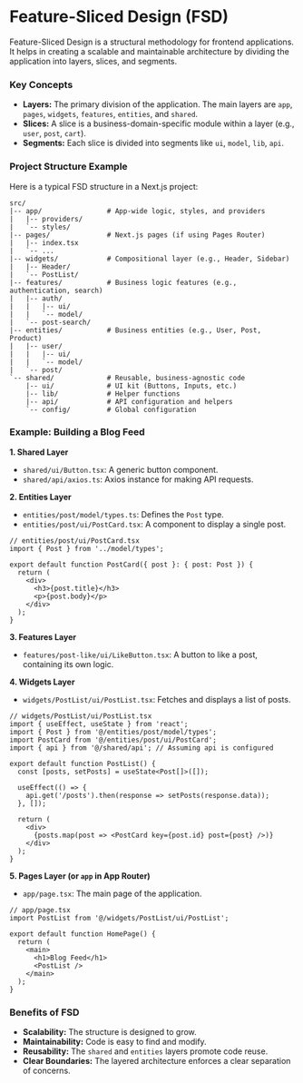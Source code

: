 
# Feature-Sliced Design (FSD)

Feature-Sliced Design is a structural methodology for frontend applications. It helps in creating a scalable and maintainable architecture by dividing the application into layers, slices, and segments.

### Key Concepts
-   **Layers:** The primary division of the application. The main layers are `app`, `pages`, `widgets`, `features`, `entities`, and `shared`.
-   **Slices:** A slice is a business-domain-specific module within a layer (e.g., `user`, `post`, `cart`).
-   **Segments:** Each slice is divided into segments like `ui`, `model`, `lib`, `api`.

### Project Structure Example

Here is a typical FSD structure in a Next.js project:

```
src/
|-- app/                # App-wide logic, styles, and providers
|   |-- providers/
|   `-- styles/
|-- pages/              # Next.js pages (if using Pages Router)
|   |-- index.tsx
|   `-- ...
|-- widgets/            # Compositional layer (e.g., Header, Sidebar)
|   |-- Header/
|   `-- PostList/
|-- features/           # Business logic features (e.g., authentication, search)
|   |-- auth/
|   |   |-- ui/
|   |   `-- model/
|   `-- post-search/
|-- entities/           # Business entities (e.g., User, Post, Product)
|   |-- user/
|   |   |-- ui/
|   |   `-- model/
|   `-- post/
`-- shared/             # Reusable, business-agnostic code
    |-- ui/             # UI kit (Buttons, Inputs, etc.)
    |-- lib/            # Helper functions
    |-- api/            # API configuration and helpers
    `-- config/         # Global configuration
```

### Example: Building a Blog Feed

**1. Shared Layer**

-   `shared/ui/Button.tsx`: A generic button component.
-   `shared/api/axios.ts`: Axios instance for making API requests.

**2. Entities Layer**

-   `entities/post/model/types.ts`: Defines the `Post` type.
-   `entities/post/ui/PostCard.tsx`: A component to display a single post.

```tsx
// entities/post/ui/PostCard.tsx
import { Post } from '../model/types';

export default function PostCard({ post }: { post: Post }) {
  return (
    <div>
      <h3>{post.title}</h3>
      <p>{post.body}</p>
    </div>
  );
}
```

**3. Features Layer**

-   `features/post-like/ui/LikeButton.tsx`: A button to like a post, containing its own logic.

**4. Widgets Layer**

-   `widgets/PostList/ui/PostList.tsx`: Fetches and displays a list of posts.

```tsx
// widgets/PostList/ui/PostList.tsx
import { useEffect, useState } from 'react';
import { Post } from '@/entities/post/model/types';
import PostCard from '@/entities/post/ui/PostCard';
import { api } from '@/shared/api'; // Assuming api is configured

export default function PostList() {
  const [posts, setPosts] = useState<Post[]>([]);

  useEffect(() => {
    api.get('/posts').then(response => setPosts(response.data));
  }, []);

  return (
    <div>
      {posts.map(post => <PostCard key={post.id} post={post} />)}
    </div>
  );
}
```

**5. Pages Layer (or `app` in App Router)**

-   `app/page.tsx`: The main page of the application.

```tsx
// app/page.tsx
import PostList from '@/widgets/PostList/ui/PostList';

export default function HomePage() {
  return (
    <main>
      <h1>Blog Feed</h1>
      <PostList />
    </main>
  );
}
```

### Benefits of FSD
-   **Scalability:** The structure is designed to grow.
-   **Maintainability:** Code is easy to find and modify.
-   **Reusability:** The `shared` and `entities` layers promote code reuse.
-   **Clear Boundaries:** The layered architecture enforces a clear separation of concerns.
